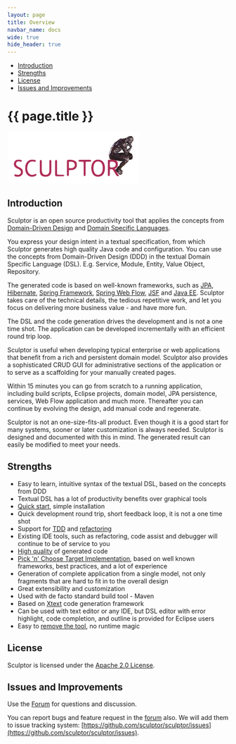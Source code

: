 ```yaml
---
layout: page
title: Overview
navbar_name: docs
wide: true
hide_header: true
---
```

<div class="row">
  <div class="sidebar span3">
    <ul id="sidenav" class="nav nav-list affix">
      <li class="active"><a href="#introduction">Introduction</a></li>
      <li><a href="#strengths">Strengths</a></li>
      <li><a href="#license">License</a></li>
      <li><a href="#issues-and-improvements">Issues and Improvements</a></li>
    </ul>
  </div>
  <div class="span9">
    <div class="page-header">
      <h1>{{ page.title }}</h1>
    </div>
    <div markdown="1">

![Sculptor Banner](/images/sculptor-banner.png)

## Introduction

Sculptor is an open source productivity tool that applies the concepts from [Domain-Driven Design](http://domaindrivendesign.org/books/) and [Domain Specific Languages](http://en.wikipedia.org/wiki/Domain-specific_language).

You express your design intent in a textual specification, from which Sculptor generates high quality Java code and configuration. You can use the concepts from Domain-Driven Design (DDD) in the textual Domain Specific Language (DSL). E.g. Service, Module, Entity, Value Object, Repository.

The generated code is based on well-known frameworks, such as [JPA](http://java.sun.com/javaee/technologies/persistence.jsp), [Hibernate](http://www.hibernate.org/), [Spring Framework](http://www.springframework.org/), [Spring Web Flow](http://www.springframework.org/webflow), [JSF](http://java.sun.com/javaee/javaserverfaces/) and [Java EE](http://java.sun.com/javaee/). Sculptor takes care of the technical details, the tedious repetitive work, and let you focus on delivering more business value - and have more fun.

The DSL and the code generation drives the development and is not a one time shot. The application can be developed incrementally with an efficient round trip loop.

Sculptor is useful when developing typical enterprise or web applications that benefit from a rich and persistent domain model. Sculptor also provides a sophisticated CRUD GUI for administrative sections of the application or to serve as a scaffolding for your manually created pages.

Within 15 minutes you can go from scratch to a running application, including build scripts, Eclipse projects, domain model, JPA persistence, services, Web Flow application and much more. Thereafter you can continue by evolving the design, add manual code and regenerate.

Sculptor is not an one-size-fits-all product. Even though it is a good start for many systems, sooner or later customization is always needed. Sculptor is designed and documented with this in mind. The generated result can easily be modified to meet your needs.


## Strengths

* Easy to learn, intuitive syntax of the textual DSL, based on the concepts from DDD
* Textual DSL has a lot of productivity benefits over graphical tools
* [Quick start](http://fornax-sculptor.blogspot.com/2009/06/jump-start.html), simple installation
* Quick development round trip, short feedback loop, it is not a one time shot
* Support for [TDD](http://fornax-sculptor.blogspot.com/2009/08/testing-is-simple.html) and [refactoring](http://fornax-sculptor.blogspot.com/2009/08/refactoring.html)
* Existing IDE tools, such as refactoring, code assist and debugger will continue to be of service to you
* [High quality](http://fornax-sculptor.blogspot.com/2009/11/promote-quality-with-sculptor.html) of generated code
* [Pick 'n' Choose Target Implementation](http://fornax-sculptor.blogspot.com/2010/01/pick-n-choose-target-implementation.html), based on well known frameworks, best practices, and a lot of experience
* Generation of complete application from a single model, not only fragments that are hard to fit in to the overall design
* Great extensibility and customization
* Used with de facto standard build tool - Maven
* Based on [Xtext](http://www.eclipse.org/Xtext/) code generation framework
* Can be used with text editor or any IDE, but DSL editor with error highlight, code completion, and outline is provided for Eclipse users
* Easy to [remove the tool](http://fornax-sculptor.blogspot.com/2010/01/how-to-remove-sculptor.html), no runtime magic


## License

Sculptor is licensed under the [Apache 2.0 License](http://www.apache.org/licenses/LICENSE-2.0).


## Issues and Improvements

Use the [Forum](http://groups.google.com/group/fornax-platform) for questions and discussion.

You can report bugs and feature request in the [forum](http://groups.google.com/group/fornax-platform) also. We will add them to issue tracking system: [https://github.com/sculptor/sculptor/issues](https://github.com/sculptor/sculptor/issues).

  </div>
</div>

